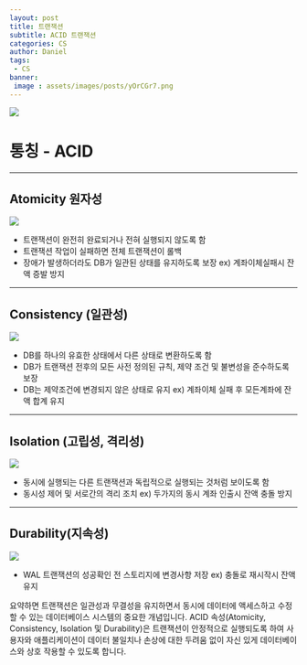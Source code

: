 ```yaml
---
layout: post
title: 트랜잭션
subtitle: ACID 트랜잭션
categories: CS
author: Daniel
tags: 
 - CS
banner: 
 image : assets/images/posts/yOrCGr7.png
---
```


![](https://i.imgur.com/jFsM31R.png)


# 통칭 - ACID
---

## Atomicity 원자성
![](https://i.imgur.com/yOrCGr7.png)

- 트랜잭션이 완전히 완료되거나 전혀 실행되지 않도록 함 
- 트랜잭션 작업이 실패하면 전체 트랜잭션이 롤백
- 장애가 발생하더라도 DB가 일관된 상태를 유지하도록 보장
ex) 계좌이체실패시 잔액 증발 방지

---
## Consistency (일관성)
![](https://i.imgur.com/Cow3fwn.png)

- DB를 하나의 유효한 상태에서 다른 상태로 변환하도록 함
- DB가 트랜잭션 전후의 모든 사전 정의된 규칙, 제약 조건 및 불변성을 준수하도록 보장 
- DB는 제약조건에 변경되지 않은 상태로 유지
ex) 계좌이체 실패 후 모든계좌에 잔액 합계 유지
---
## Isolation (고립성, 격리성)
![](https://i.imgur.com/BLJRSzH.png)

- 동시에 실행되는 다른 트랜잭션과 독립적으로 실행되는 것처럼 보이도록 함
- 동시성 제어 및 서로간의 격리 조치
ex) 두가지의 동시 계좌 인출시 잔액 충돌 방지

---
## Durability(지속성)
![](https://i.imgur.com/350Dr3R.png)

- WAL 트랜잭션의 성공확인 전 스토리지에 변경사항 저장
ex) 충돌로 재시작시 잔액 유지

요약하면 트랜잭션은 일관성과 무결성을 유지하면서 동시에 데이터에 액세스하고 수정할 수 있는 데이터베이스 시스템의 중요한 개념입니다. 
ACID 속성(Atomicity, Consistency, Isolation 및 Durability)은 트랜잭션이 안정적으로 실행되도록 하여 사용자와 애플리케이션이 
데이터 불일치나 손상에 대한 두려움 없이 자신 있게 데이터베이스와 상호 작용할 수 있도록 합니다.
